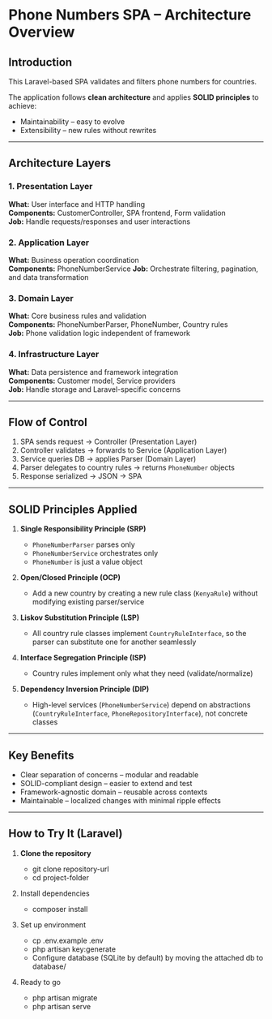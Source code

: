 # Phone Numbers SPA – Architecture Overview

## Introduction
This Laravel-based SPA validates and filters phone numbers for countries.

The application follows **clean architecture** and applies **SOLID principles** to achieve:
- Maintainability – easy to evolve
- Extensibility – new rules without rewrites
---

## Architecture Layers

### 1. Presentation Layer
**What:** User interface and HTTP handling  
**Components:** CustomerController, SPA frontend, Form validation  
**Job:** Handle requests/responses and user interactions

### 2. Application Layer
**What:** Business operation coordination  
**Components:** PhoneNumberService
**Job:** Orchestrate filtering, pagination, and data transformation

### 3. Domain Layer
**What:** Core business rules and validation  
**Components:** PhoneNumberParser, PhoneNumber, Country rules  
**Job:** Phone validation logic independent of framework

### 4. Infrastructure Layer
**What:** Data persistence and framework integration  
**Components:** Customer model, Service providers  
**Job:** Handle storage and Laravel-specific concerns

---

## Flow of Control
1. SPA sends request → Controller (Presentation Layer)
2. Controller validates → forwards to Service (Application Layer)
3. Service queries DB → applies Parser (Domain Layer)
4. Parser delegates to country rules → returns `PhoneNumber` objects
5. Response serialized → JSON → SPA

---

## SOLID Principles Applied

1. **Single Responsibility Principle (SRP)**
    - `PhoneNumberParser` parses only
    - `PhoneNumberService` orchestrates only
    - `PhoneNumber` is just a value object

2. **Open/Closed Principle (OCP)**
    - Add a new country by creating a new rule class (`KenyaRule`) without modifying existing parser/service

3. **Liskov Substitution Principle (LSP)**
    - All country rule classes implement `CountryRuleInterface`, so the parser can substitute one for another seamlessly

4. **Interface Segregation Principle (ISP)**
    - Country rules implement only what they need (validate/normalize)

5. **Dependency Inversion Principle (DIP)**
    - High-level services (`PhoneNumberService`) depend on abstractions (`CountryRuleInterface`, `PhoneRepositoryInterface`), not concrete classes

---

## Key Benefits
- Clear separation of concerns – modular and readable
- SOLID-compliant design – easier to extend and test
- Framework-agnostic domain – reusable across contexts
- Maintainable – localized changes with minimal ripple effects

---

## How to Try It (Laravel)

1. **Clone the repository**
    - git clone repository-url
    - cd project-folder

2. Install dependencies
   - composer install

3. Set up environment
   - cp .env.example .env
   - php artisan key:generate
   - Configure database (SQLite by default) by moving the attached db to database/
     
4. Ready to go
   - php artisan migrate
   - php artisan serve

